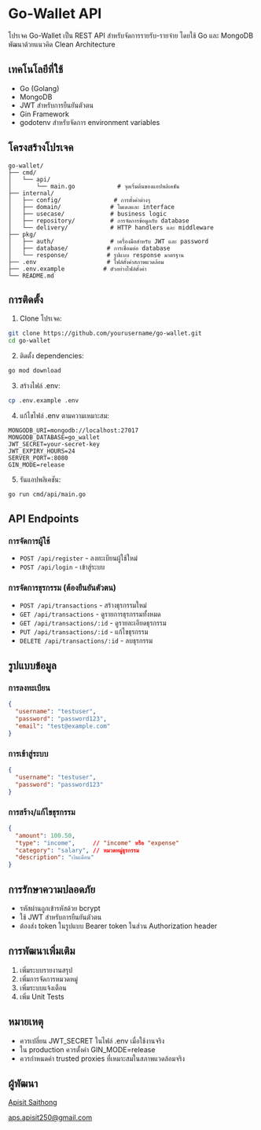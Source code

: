 # Go-Wallet API

โปรเจค Go-Wallet เป็น REST API สำหรับจัดการรายรับ-รายจ่าย โดยใช้ Go และ MongoDB พัฒนาด้วยแนวคิด Clean Architecture

## เทคโนโลยีที่ใช้
- Go (Golang)
- MongoDB
- JWT สำหรับการยืนยันตัวตน
- Gin Framework
- godotenv สำหรับจัดการ environment variables

## โครงสร้างโปรเจค
```
go-wallet/
├── cmd/
│   └── api/
│       └── main.go            # จุดเริ่มต้นของแอปพลิเคชัน
├── internal/
│   ├── config/               # การตั้งค่าต่างๆ
│   ├── domain/              # โมเดลและ interface
│   ├── usecase/             # business logic
│   ├── repository/          # การจัดการข้อมูลกับ database
│   └── delivery/            # HTTP handlers และ middleware
├── pkg/
│   ├── auth/                # เครื่องมือสำหรับ JWT และ password
│   ├── database/           # การเชื่อมต่อ database
│   └── response/           # รูปแบบ response มาตรฐาน
├── .env                    # ไฟล์ตั้งค่าสภาพแวดล้อม
├── .env.example           # ตัวอย่างไฟล์ตั้งค่า
└── README.md
```

## การติดตั้ง

1. Clone โปรเจค:
```bash
git clone https://github.com/yourusername/go-wallet.git
cd go-wallet
```

2. ติดตั้ง dependencies:
```bash
go mod download
```

3. สร้างไฟล์ .env:
```bash
cp .env.example .env
```

4. แก้ไขไฟล์ .env ตามความเหมาะสม:
```env
MONGODB_URI=mongodb://localhost:27017
MONGODB_DATABASE=go_wallet
JWT_SECRET=your-secret-key
JWT_EXPIRY_HOURS=24
SERVER_PORT=:8080
GIN_MODE=release
```

5. รันแอปพลิเคชัน:
```bash
go run cmd/api/main.go
```

## API Endpoints

### การจัดการผู้ใช้
- `POST /api/register` - ลงทะเบียนผู้ใช้ใหม่
- `POST /api/login` - เข้าสู่ระบบ

### การจัดการธุรกรรม (ต้องยืนยันตัวตน)
- `POST /api/transactions` - สร้างธุรกรรมใหม่
- `GET /api/transactions` - ดูรายการธุรกรรมทั้งหมด
- `GET /api/transactions/:id` - ดูรายละเอียดธุรกรรม
- `PUT /api/transactions/:id` - แก้ไขธุรกรรม
- `DELETE /api/transactions/:id` - ลบธุรกรรม

## รูปแบบข้อมูล

### การลงทะเบียน
```json
{
  "username": "testuser",
  "password": "password123",
  "email": "test@example.com"
}
```

### การเข้าสู่ระบบ
```json
{
  "username": "testuser",
  "password": "password123"
}
```

### การสร้าง/แก้ไขธุรกรรม
```json
{
  "amount": 100.50,
  "type": "income",     // "income" หรือ "expense"
  "category": "salary", // หมวดหมู่ธุรกรรม
  "description": "เงินเดือน"
}
```

## การรักษาความปลอดภัย
- รหัสผ่านถูกเข้ารหัสด้วย bcrypt
- ใช้ JWT สำหรับการยืนยันตัวตน
- ต้องส่ง token ในรูปแบบ Bearer token ในส่วน Authorization header

## การพัฒนาเพิ่มเติม
1. เพิ่มระบบรายงานสรุป
2. เพิ่มการจัดการหมวดหมู่
3. เพิ่มระบบแจ้งเตือน
4. เพิ่ม Unit Tests

## หมายเหตุ
- ควรเปลี่ยน JWT_SECRET ในไฟล์ .env เมื่อใช้งานจริง
- ใน production ควรตั้งค่า GIN_MODE=release
- ควรกำหนดค่า trusted proxies ที่เหมาะสมในสภาพแวดล้อมจริง

## ผู้พัฒนา
[Apisit Saithong]()

[aps.apisit250@gmail.com]()